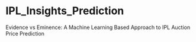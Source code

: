 # IPL_Insights_Prediction
Evidence vs Eminence: A Machine Learning Based Approach to IPL Auction Price Prediction
